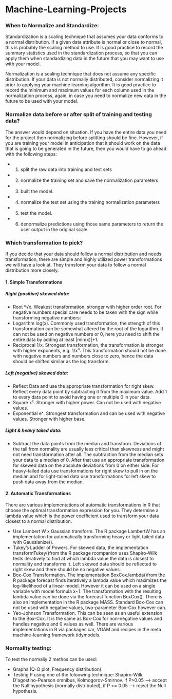 # Machine-Learning-Projects


### When to Normalize and Standardize:

Standardization is a scaling technique that assumes your data conforms to a normal distribution.
If a given data attribute is normal or close to normal, this is probably the scaling method to use.
It is good practice to record the summary statistics used in the standardization process, so that you can apply them when standardizing data in the future that you may want to use with your model.

Normalization is a scaling technique that does not assume any specific distribution.
If your data is not normally distributed, consider normalizing it prior to applying your machine learning algorithm.
It is good practice to record the minimum and maximum values for each column used in the normalization process, again, in case you need to normalize new data in the future to be used with your model.

### Normalize data before or after split of training and testing data?
The answer would depend on situation. If you have the entire data you need for the project then normalizing before splitting should be fine. However, if you are training your model in anticipation that it should work on the data that is going to be generated in the future, then you would have to go ahead with the following steps:
* 1. split the raw data into training and test sets
* 2. normalize the training set and save the normalization parameters
* 3. built the model. 
* 4. normalize the test set using the training normalization parameters
* 5. test the model.
* 6. denormalize predictions using those same parameters to return the user output in the original scale

### Which transformation to pick?
If you decide that your data should follow a normal distribution and needs transformation, there are simple and highly utilized power transformations we will have a look at. They transform your data to follow a normal distribution more closely. 

#### 1. Simple Transformations
##### Right (positive) skewed data:
* Root ⁿ√x. Weakest transformation, stronger with higher order root. For negative numbers special care needs to be taken with the sign while transforming negative numbers:
* Logarithm log(x). Commonly used transformation, the strength of this transformation can be somewhat altered by the root of the logarithm. It can not be used on negative numbers or 0, here you need to shift the entire data by adding at least |min(x)|+1.
* Reciprocal 1/x. Strongest transformation, the transformation is stronger with higher exponents, e.g. 1/x³. This transformation should not be done with negative numbers and numbers close to zero, hence the data should be shifted similar as the log transform.
##### Left (negative) skewed data:
* Reflect Data and use the appropriate transformation for right skew. Reflect every data point by subtracting it from the maximum value. Add 1 to every data point to avoid having one or multiple 0 in your data.
* Square x². Stronger with higher power. Can not be used with negative values.
* Exponential eˣ. Strongest transformation and can be used with negative values. Stronger with higher base.
##### Light & heavy tailed data:
* Subtract the data points from the median and transform. Deviations of the tail from normality are usually less critical than skewness and might not need transformation after all. The subtraction from the median sets your data to a median of 0. After that use an appropriate transformation for skewed data on the absolute deviations from 0 on either side. For heavy-tailed data use transformations for right skew to pull in on the median and for light-tailed data use transformations for left skew to push data away from the median.
#### 2. Automatic Transformations
There are various implementations of automatic transformations in R that choose the optimal transformation expression for you. They determine a lambda value which is the power coefficient used to transform your data closest to a normal distribution.
* Use Lambert W x Gaussian transform. The R package LambertW has an implementation for automatically transforming heavy or light tailed data with Gaussianize().
* Tukey’s Ladder of Powers. For skewed data, the implementation transformTukey()from the R package rcompanion uses Shapiro-Wilk tests iteratively to find at which lambda value the data is closest to normality and transforms it. Left skewed data should be reflected to right skew and there should be no negative values.
* Box-Cox Transformation. The implementation BoxCox.lambda()from the R package forecast finds iteratively a lambda value which maximizes the log-likelihood of a linear model. However it can be used on a single variable with model formula x~1. The transformation with the resulting lambda value can be done via the forecast function BoxCox(). There is also an implementation in the R package MASS. Standard Box-Cox can not be used with negative values, two-parameter Box-Cox however can.
* Yeo-Johnson Transformation. This can be seen as an useful extension to the Box-Cox. It is the same as Box-Cox for non-negative values and handles negative and 0 values as well. There are various implementations in R via packages car, VGAM and recipes in the meta machine-learning framework tidymodels.

### Normality testing:
To test the normaliy 2 methos can be used:
* Graphs (Q-Q plot, Frequency distribution)
* Testing P using one of the foloowing technique: Shapiro-Wilk, D'agostino-Pearson omnibus, Kolmogorov-Smirnov. if P>0.05 --> accept the Null hypothesis (normally distributed), if P <= 0.05 --> reject the Null hypothesis.

